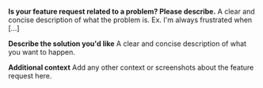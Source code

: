 
<!-- This issue tracker is Algorand Repositories.

General, developer or support questions concerning Algorand should be directed to the Algorand Forums https://forum.algorand.org/.

For reporting security issues, please contact security@algorand.com (not for support).

-->

**Is your feature request related to a problem? Please describe.**
A clear and concise description of what the problem is. Ex. I'm always frustrated when [...]

**Describe the solution you'd like**
A clear and concise description of what you want to happen.

**Additional context**
Add any other context or screenshots about the feature request here.
